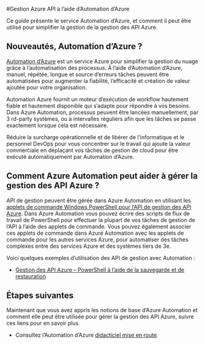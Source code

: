 <properties
    pageTitle="Gérer gestion d’API Azure à l’aide d’Automation d’Azure"
    description="Découvrez comment le service Azure Automation peut servir à gérer des gestion des API Azure."
    services="api-management, automation"
    documentationCenter=""
    authors="csand-msft"
    manager="eamono"
    editor=""/>

<tags
    ms.service="api-management"
    ms.workload="mobile"
    ms.tgt_pltfrm="na"
    ms.devlang="na"
    ms.topic="article"
    ms.date="10/25/2016"
    ms.author="csand"/>



#<a name="managing-azure-api-management-using-azure-automation"></a>Gestion Azure API à l’aide d’Automation d’Azure

Ce guide présente le service Automation d’Azure, et comment il peut être utilisé pour simplifier la gestion de la gestion des API Azure.

## <a name="what-is-azure-automation"></a>Nouveautés, Automation d’Azure ?

[Automation d’Azure](https://azure.microsoft.com/services/automation/) est un service Azure pour simplifier la gestion du nuage grâce à l’automatisation des processus. À l’aide d’Automation d’Azure, manuel, répétée, longue et source d’erreurs tâches peuvent être automatisées pour augmenter la fiabilité, l’efficacité et création de valeur ajoutée pour votre organisation.

Automation Azure fournit un moteur d’exécution de workflow hautement fiable et hautement disponible qui s’adapte pour répondre à vos besoins. Dans Azure Automation, processus peuvent être lancées manuellement, par 3 rd-party systèmes, ou à intervalles réguliers afin que les tâches se passe exactement lorsque cela est nécessaire.

Réduire la surcharge opérationnelle et de libérer de l’informatique et le personnel DevOps pour vous concentrer sur le travail qui ajoute la valeur commerciale en déplaçant vos tâches de gestion de cloud pour être exécuté automatiquement par Automation d’Azure.


## <a name="how-can-azure-automation-help-manage-azure-api-management"></a>Comment Azure Automation peut aider à gérer la gestion des API Azure ?

API de gestion peuvent être gérée dans Azure Automation en utilisant les [applets de commande Windows PowerShell pour l’API de gestion des API Azure](https://azure.microsoft.com/updates/full-set-of-windows-powershell-cmdlets-for-azure-api-management-api/). Dans Azure Automation vous pouvez écrire des scripts de flux de travail de PowerShell pour effectuer la plupart de vos tâches de gestion de l’API à l’aide des applets de commande. Vous pouvez également associer ces applets de commande dans Azure Automation avec les applets de commande pour les autres services Azure, pour automatiser des tâches complexes entre des services Azure et des systèmes tiers de 3e.

Voici quelques exemples d’utilisation des API de gestion avec Automation :
* [Gestion des API Azure – PowerShell à l’aide de la sauvegarde et de restauration](https://blogs.msdn.microsoft.com/katriend/2015/10/02/azure-api-management-using-powershell-for-backup-and-restore/)

## <a name="next-steps"></a>Étapes suivantes

Maintenant que vous avez appris les notions de base d’Azure Automation et comment elle peut être utilisée pour gérer la gestion des API Azure, suivre ces liens pour en savoir plus.

* Consultez l’Automation d’Azure [didacticiel mise en route](../automation/automation-first-runbook-graphical.md).
